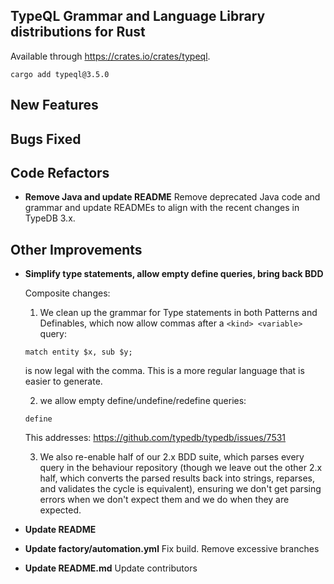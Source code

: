 
## TypeQL Grammar and Language Library distributions for Rust

Available through https://crates.io/crates/typeql.
```
cargo add typeql@3.5.0
```


## New Features


## Bugs Fixed


## Code Refactors
- **Remove Java and update README**
  Remove deprecated Java code and grammar and update READMEs to align with the recent changes in TypeDB 3.x.
  
  

## Other Improvements

- **Simplify type statements, allow empty define queries, bring back BDD**
  
  Composite changes:
  1) We clean up the grammar for Type statements in both Patterns and Definables, which now allow commas after a `<kind> <variable>` query: 
  ```
  match entity $x, sub $y;
  ```
  is now legal with the comma. This is a more regular language that is easier to generate.
  
  2) we allow empty define/undefine/redefine queries:
  ```
  define
  ```
  
  This addresses: https://github.com/typedb/typedb/issues/7531
  
  3) We also re-enable half of our 2.x BDD suite, which parses every query in the behaviour repository (though we leave out the other 2.x half, which converts the parsed results back into strings, reparses, and validates the cycle is equivalent), ensuring we don't get parsing errors when we don't expect them and we do when they are expected.
  
  
- **Update README**

- **Update factory/automation.yml**
  Fix build. Remove excessive branches
  
  
- **Update README.md**
  Update contributors
  
  
    

